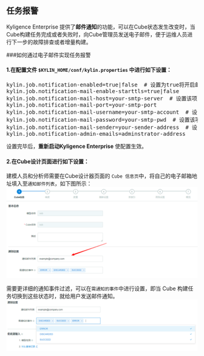 ## 任务报警
Kyligence Enterprise 提供了**邮件通知**的功能，可以在Cube状态发生改变时，当Cube构建任务完成或者失败时，向Cube管理员发送电子邮件，便于运维人员进行下一步的故障排查或者增量构建。

###如何通过电子邮件实现任务报警
#### 1.在配置文件 `$KYLIN_HOME/conf/kylin.properties` 中进行如下设置：
<pre>
kylin.job.notification-enabled=true|false  # 设置为true将开启邮件通知功能
kylin.job.notification-mail-enable-starttls=true|false    
kylin.job.notification-mail-host=your-smtp-server  # 设置该项为邮件的SMTP服务器地址
kylin.job.notification-mail-port=your-smtp-port
kylin.job.notification-mail-username=your-smtp-account  # 设置该项为邮件的SMTP登录用户名
kylin.job.notification-mail-password=your-smtp-pwd  # 设置该项为邮件的SMTP登录密码
kylin.job.notification-mail-sender=your-sender-address  # 设置该项为邮件的发送邮箱地址
kylin.job.notification-admin-emails=adminstrator-address  </pre>

设置完毕后，**重新启动Kyligence Enterprise** 使配置生效。


#### 2.在Cube设计页面进行如下设置：
建模人员和分析师需要在Cube设计器页面的 `Cube 信息页`中，将自己的电子邮箱地址填入至`通知邮件列表`，如下图所示：![](images/alerting/job_alert_cn_1.png)

需要更详细的通知事件过滤，可以在`需通知的事件`中进行设置，即当 Cube 构建任务切换到这些状态时，就给用户发送邮件通知。![](images/alerting/job_alert_cn_2.png)